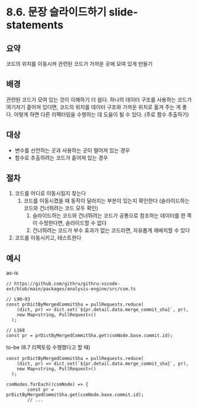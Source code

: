 # 8.6. 문장 슬라이드하기 slide-statements

## 요약

코드의 위치를 이동시켜 관련된 코드가 가까운 곳에 모여 있게 만들기

## 배경

관련된 코드가 모여 있는 것이 이해하기 더 쉽다. 하나의 데이터 구조를 사용하는 코드가 여기저기 흩어져 있다면, 코드의 위치를 데이터 구조와 가까운 위치로 옮겨 주는 게 좋다. 이렇게 하면 다른 리팩터링을 수행하는 데 도움이 될 수 있다. (주로 함수 추출하기)

## 대상

- 변수를 선언하는 곳과 사용하는 곳이 떨어져 있는 경우
- 함수로 추출하려는 코드가 흩어져 있는 경우

## 절차

1. 코드를 어디로 이동시킬지 찾는다
    1. 코드를 이동시켰을 때 동작이 달라지는 부분이 있는지 확인한다 (슬라이드하는 코드와 건너뛰려는 코드 모두 확인)
        1. 슬라이드하는 코드와 건너뛰려는 코드가 공통으로 참조하는 데이터를 한 쪽이 수정한다면, 슬라이드할 수 없다
        2. 건너뛰려는 코드가 부수 효과가 없는 코드라면, 자유롭게 재배치할 수 있다
2. 코드를 이동시키고, 테스트한다

## 예시

as-is

```tsx
// https://github.com/githru/githru-vscode-ext/blob/main/packages/analysis-engine/src/csm.ts

// L90~93
const prDictByMergedCommitSha = pullRequests.reduce(
    (dict, pr) => dict.set(`${pr.detail.data.merge_commit_sha}`, pr),
    new Map<string, PullRequest>()
  );

// L168
const pr = prDictByMergedCommitSha.get(csmNode.base.commit.id);
```

to-be (8.7 리팩토링 수행했다고 할 때)

```tsx
const prDictByMergedCommitSha = pullRequests.reduce(
    (dict, pr) => dict.set(`${pr.detail.data.merge_commit_sha}`, pr),
    new Map<string, PullRequest>()
  );

csmNodes.forEach((csmNode) => {
		const pr = prDictByMergedCommitSha.get(csmNode.base.commit.id);
		// ...
```
